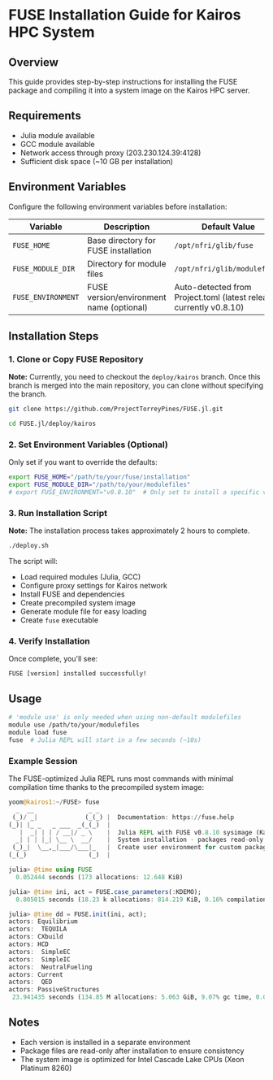 # FUSE Installation Guide for Kairos HPC System

## Overview
This guide provides step-by-step instructions for installing the FUSE package and compiling it into a system image on the Kairos HPC server.

## Requirements
- Julia module available
- GCC module available
- Network access through proxy (203.230.124.39:4128)
- Sufficient disk space (~10 GB per installation)

## Environment Variables

Configure the following environment variables before installation:

| Variable | Description | Default Value |
|----------|-------------|---------------|
| `FUSE_HOME` | Base directory for FUSE installation | `/opt/nfri/glib/fuse` |
| `FUSE_MODULE_DIR` | Directory for module files | `/opt/nfri/glib/modulefiles` |
| `FUSE_ENVIRONMENT` | FUSE version/environment name (optional) | Auto-detected from Project.toml (latest release, currently v0.8.10) |

## Installation Steps

### 1. Clone or Copy FUSE Repository
**Note:** Currently, you need to checkout the `deploy/kairos` branch. Once this branch is merged into the main repository, you can clone without specifying the branch.

```bash
git clone https://github.com/ProjectTorreyPines/FUSE.jl.git

cd FUSE.jl/deploy/kairos
```

### 2. Set Environment Variables (Optional)
Only set if you want to override the defaults:
```bash
export FUSE_HOME="/path/to/your/fuse/installation"
export FUSE_MODULE_DIR="/path/to/your/modulefiles"
# export FUSE_ENVIRONMENT="v0.8.10"  # Only set to install a specific version instead of latest
```

### 3. Run Installation Script
**Note:** The installation process takes approximately 2 hours to complete.

```bash
./deploy.sh
```

The script will:
- Load required modules (Julia, GCC)
- Configure proxy settings for Kairos network
- Install FUSE and dependencies
- Create precompiled system image
- Generate module file for easy loading
- Create `fuse` executable

### 4. Verify Installation
Once complete, you'll see:
```
FUSE [version] installed successfully!
```

## Usage

```bash
# 'module use' is only needed when using non-default modulefiles
module use /path/to/your/modulefiles
module load fuse
fuse  # Julia REPL will start in a few seconds (~10s)
```


### Example Session
The FUSE-optimized Julia REPL runs most commands with minimal compilation time thanks to the precompiled system image:

```julia
yoom@kairos1:~/FUSE> fuse
  _  __               _ _
 (_)/ _|             (_(_) |  Documentation: https://fuse.help
(_)| |_ _   _ ___  _(_(_)  |
   |  _| | | / __|/ _ \    |  Julia REPL with FUSE v0.8.10 sysimage (Kairos)
  _| | | |_| \__ \  __/    |  System installation - packages read-only
 (_)_|  \__,_|___/\___|_   |  Create user environment for custom packages
(_(_)                 (_)  |

julia> @time using FUSE
  0.052444 seconds (173 allocations: 12.648 KiB)

julia> @time ini, act = FUSE.case_parameters(:KDEMO);
  0.805015 seconds (18.23 k allocations: 814.219 KiB, 0.16% compilation time)

julia> @time dd = FUSE.init(ini, act);
actors: Equilibrium
actors:  TEQUILA
actors: CXbuild
actors: HCD
actors:  SimpleEC
actors:  SimpleIC
actors:  NeutralFueling
actors: Current
actors:  QED
actors: PassiveStructures
 23.941435 seconds (134.85 M allocations: 5.063 GiB, 9.07% gc time, 0.08% compilation time)
```


## Notes
- Each version is installed in a separate environment
- Package files are read-only after installation to ensure consistency
- The system image is optimized for Intel Cascade Lake CPUs (Xeon Platinum 8260)